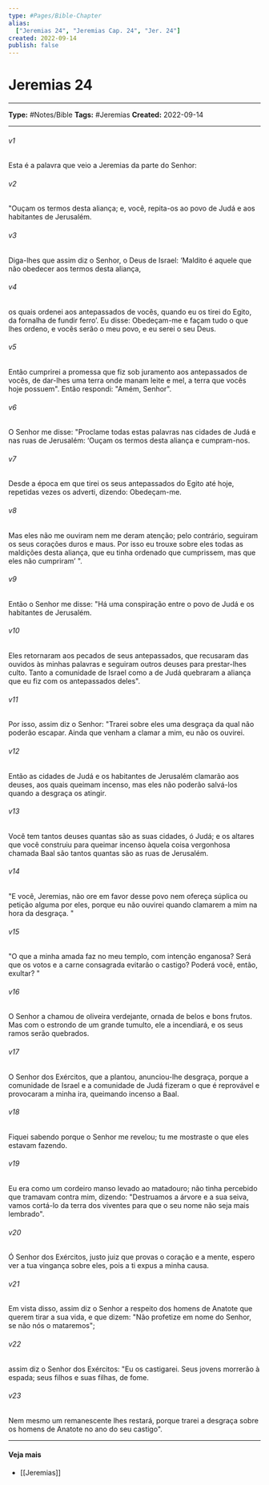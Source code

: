 ```yaml
---
type: #Pages/Bible-Chapter
alias:
  ["Jeremias 24", "Jeremias Cap. 24", "Jer. 24"]
created: 2022-09-14
publish: false
---
```


# Jeremias 24

---

**Type:** #Notes/Bible
**Tags:** #Jeremias
**Created:** 2022-09-14

---

###### v1
Esta é a palavra que veio a Jeremias da parte do Senhor:
###### v2
"Ouçam os termos desta aliança; e, você, repita-os ao povo de Judá e aos habitantes de Jerusalém.
###### v3
Diga-lhes que assim diz o Senhor, o Deus de Israel: ‘Maldito é aquele que não obedecer aos termos desta aliança,
###### v4
os quais ordenei aos antepassados de vocês, quando eu os tirei do Egito, da fornalha de fundir ferro’. Eu disse: Obedeçam-me e façam tudo o que lhes ordeno, e vocês serão o meu povo, e eu serei o seu Deus.
###### v5
Então cumprirei a promessa que fiz sob juramento aos antepassados de vocês, de dar-lhes uma terra onde manam leite e mel, a terra que vocês hoje possuem". Então respondi: "Amém, Senhor".
###### v6
O Senhor me disse: "Proclame todas estas palavras nas cidades de Judá e nas ruas de Jerusalém: ‘Ouçam os termos desta aliança e cumpram-nos.
###### v7
Desde a época em que tirei os seus antepassados do Egito até hoje, repetidas vezes os adverti, dizendo: Obedeçam-me.
###### v8
Mas eles não me ouviram nem me deram atenção; pelo contrário, seguiram os seus corações duros e maus. Por isso eu trouxe sobre eles todas as maldições desta aliança, que eu tinha ordenado que cumprissem, mas que eles não cumpriram’ ".
###### v9
Então o Senhor me disse: "Há uma conspiração entre o povo de Judá e os habitantes de Jerusalém.
###### v10
Eles retornaram aos pecados de seus antepassados, que recusaram das ouvidos às minhas palavras e seguiram outros deuses para prestar-lhes culto. Tanto a comunidade de Israel como a de Judá quebraram a aliança que eu fiz com os antepassados deles".
###### v11
Por isso, assim diz o Senhor: "Trarei sobre eles uma desgraça da qual não poderão escapar. Ainda que venham a clamar a mim, eu não os ouvirei.
###### v12
Então as cidades de Judá e os habitantes de Jerusalém clamarão aos deuses, aos quais queimam incenso, mas eles não poderão salvá-los quando a desgraça os atingir.
###### v13
Você tem tantos deuses quantas são as suas cidades, ó Judá; e os altares que você construiu para queimar incenso àquela coisa vergonhosa chamada Baal são tantos quantas são as ruas de Jerusalém.
###### v14
"E você, Jeremias, não ore em favor desse povo nem ofereça súplica ou petição alguma por eles, porque eu não ouvirei quando clamarem a mim na hora da desgraça. "
###### v15
"O que a minha amada faz no meu templo, com intenção enganosa? Será que os votos e a carne consagrada evitarão o castigo? Poderá você, então, exultar? "
###### v16
O Senhor a chamou de oliveira verdejante, ornada de belos e bons frutos. Mas com o estrondo de um grande tumulto, ele a incendiará, e os seus ramos serão quebrados.
###### v17
O Senhor dos Exércitos, que a plantou, anunciou-lhe desgraça, porque a comunidade de Israel e a comunidade de Judá fizeram o que é reprovável e provocaram a minha ira, queimando incenso a Baal.
###### v18
Fiquei sabendo porque o Senhor me revelou; tu me mostraste o que eles estavam fazendo.
###### v19
Eu era como um cordeiro manso levado ao matadouro; não tinha percebido que tramavam contra mim, dizendo: "Destruamos a árvore e a sua seiva, vamos cortá-lo da terra dos viventes para que o seu nome não seja mais lembrado".
###### v20
Ó Senhor dos Exércitos, justo juiz que provas o coração e a mente, espero ver a tua vingança sobre eles, pois a ti expus a minha causa.
###### v21
Em vista disso, assim diz o Senhor a respeito dos homens de Anatote que querem tirar a sua vida, e que dizem: "Não profetize em nome do Senhor, se não nós o mataremos";
###### v22
assim diz o Senhor dos Exércitos: "Eu os castigarei. Seus jovens morrerão à espada; seus filhos e suas filhas, de fome.
###### v23
Nem mesmo um remanescente lhes restará, porque trarei a desgraça sobre os homens de Anatote no ano do seu castigo".


---

#### Veja mais

- [[Jeremias]]
